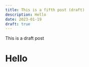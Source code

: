 ```yaml
---
title: This is a fifth post (draft)
description: Hello
date: 2023-01-19
draft: true
---
```

This is a draft post

# Hello